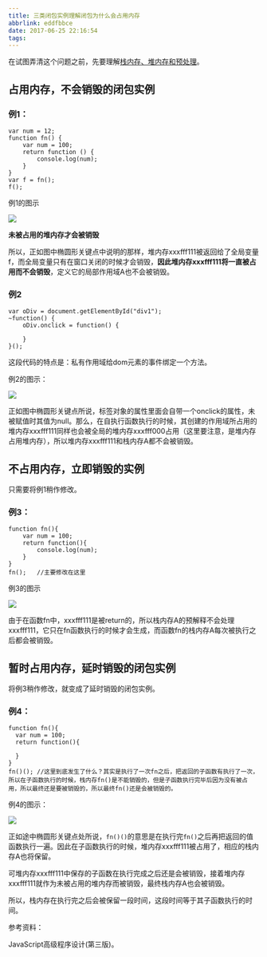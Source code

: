 ```yaml
---
title: 三类闭包实例理解闭包为什么会占用内存
abbrlink: eddfbbce
date: 2017-06-25 22:16:54
tags:
---
```

在试图弄清这个问题之前，先要理解[栈内存、堆内存和预处理](https://zhuanyongxigua.github.io/2017/06/25/%E6%A0%88%E5%86%85%E5%AD%98%E3%80%81%E5%A0%86%E5%86%85%E5%AD%98%E5%92%8C%E9%A2%84%E5%A4%84%E7%90%86/)。

## 占用内存，不会销毁的闭包实例

### 例1：

~~~
var num = 12;
function fn() {
    var num = 100;
    return function () {
        console.log(num);
    }
}
var f = fn();
f();
~~~

例1的图示

![](https://ws2.sinaimg.cn/large/006tNc79ly1fgxrucbxedj30uf0el40j.jpg)

**未被占用的堆内存才会被销毁**

所以，正如图中椭圆形关键点中说明的那样，堆内存xxxfff111被返回给了全局变量f，而全局变量只有在窗口关闭的时候才会销毁，**因此堆内存xxxfff111将一直被占用而不会销毁**，定义它的局部作用域A也不会被销毁。

### 例2

```
var oDiv = document.getElementById("div1");
~function() {
    oDiv.onclick = function() {

    }
}();
```

这段代码的特点是：私有作用域给dom元素的事件绑定一个方法。

例2的图示：

![](https://ws4.sinaimg.cn/large/006tNc79ly1fgxs049ilwj30pt0eu0u7.jpg)

正如图中椭圆形关键点所说，标签对象的属性里面会自带一个onclick的属性，未被赋值时其值为null。那么，在自执行函数执行的时候，其创建的作用域所占用的堆内存xxxfff111同样也会被全局的堆内存xxxfff000占用（这里要注意，是堆内存占用堆内存），所以堆内存xxxfff111和栈内存A都不会被销毁。

## 不占用内存，立即销毁的实例

只需要将例1稍作修改。

### 例3：

~~~
function fn(){
    var num = 100;
    return function(){
        console.log(num);
    }
}
fn();	//主要修改在这里
~~~

例3的图示

![](https://ws2.sinaimg.cn/large/006tNc79ly1fgxt61ar16j30ms0aymya.jpg)

由于在函数fn中，xxxfff111是被return的，所以栈内存A的预解释不会处理xxxfff111，它只在fn函数执行的时候才会生成，而函数fn的栈内存A每次被执行之后都会被销毁。

## 暂时占用内存，延时销毁的闭包实例

将例3稍作修改，就变成了延时销毁的闭包实例。

### 例4：

  ~~~
function fn(){
    var num = 100;
    return function(){

    }
}
fn()();	//这里到底发生了什么？其实是执行了一次fn之后，把返回的子函数有执行了一次，所以在子函数执行的时候，栈内存fn()是不能销毁的，但是子函数执行完毕后因为没有被占用，所以最终还是要被销毁的，所以最终fn()还是会被销毁的。
  ~~~

例4的图示：

![](https://ws4.sinaimg.cn/large/006tNc79gy1fgxsu3f7vtj30uv0djq4j.jpg)

正如途中椭圆形关键点处所说，`fn()()`的意思是在执行完`fn()`之后再把返回的值函数执行一遍。因此在子函数执行的时候，堆内存xxxfff111被占用了，相应的栈内存A也将保留。

可堆内存xxxfff111中保存的子函数在执行完成之后还是会被销毁，接着堆内存xxxfff111就作为未被占用的堆内存而被销毁，最终栈内存A也会被销毁。

所以，栈内存在执行完之后会被保留一段时间，这段时间等于其子函数执行的时间。



参考资料：

JavaScript高级程序设计(第三版)。
